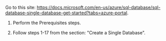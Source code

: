 
Go to this site: https://docs.microsoft.com/en-us/azure/sql-database/sql-database-single-database-get-started?tabs=azure-portal.

1.  Perform the Prerequisites steps.

2. Follow steps 1-17 from the section: "Create a Single Database".